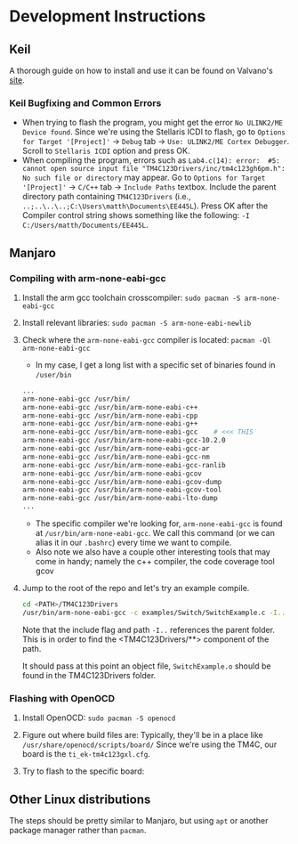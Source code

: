 # Development Instructions

## Keil

A thorough guide on how to install and use it can be found on Valvano's
[site](http://users.ece.utexas.edu/~valvano/EE445L/).

### Keil Bugfixing and Common Errors

- When trying to flash the program, you might get the error `No ULINK2/ME Device found`. Since we're using the Stellaris ICDI to flash, go to `Options for Target '[Project]'` -> `Debug` tab -> `Use: ULINK2/ME Cortex Debugger`. Scroll to `Stellaris ICDI` option and press OK.
- When compiling the program, errors such as `Lab4.c(14): error:  #5: cannot open source input file "TM4C123Drivers/inc/tm4c123gh6pm.h": No such file or directory` may appear. Go to `Options for Target '[Project]'` -> `C/C++` tab -> `Include Paths` textbox. Include the parent directory path containing `TM4C123Drivers` (i.e., `..;..\..\..;C:\Users\matth\Documents\EE445L`). Press OK after the Compiler control string shows something like the following: `-I C:/Users/matth/Documents/EE445L`.

## Manjaro

### Compiling with arm-none-eabi-gcc

1. Install the arm gcc toolchain crosscompiler:
   `sudo pacman -S arm-none-eabi-gcc`
2. Install relevant libraries:
   `sudo pacman -S arm-none-eabi-newlib`
3. Check where the `arm-none-eabi-gcc` compiler is located:
   `pacman -Ql arm-none-eabi-gcc`
   - In my case, I get a long list with a specific set of binaries found in `/user/bin`

    ```bash
    ...
    arm-none-eabi-gcc /usr/bin/
    arm-none-eabi-gcc /usr/bin/arm-none-eabi-c++
    arm-none-eabi-gcc /usr/bin/arm-none-eabi-cpp
    arm-none-eabi-gcc /usr/bin/arm-none-eabi-g++
    arm-none-eabi-gcc /usr/bin/arm-none-eabi-gcc    # <<< THIS
    arm-none-eabi-gcc /usr/bin/arm-none-eabi-gcc-10.2.0
    arm-none-eabi-gcc /usr/bin/arm-none-eabi-gcc-ar
    arm-none-eabi-gcc /usr/bin/arm-none-eabi-gcc-nm
    arm-none-eabi-gcc /usr/bin/arm-none-eabi-gcc-ranlib
    arm-none-eabi-gcc /usr/bin/arm-none-eabi-gcov
    arm-none-eabi-gcc /usr/bin/arm-none-eabi-gcov-dump
    arm-none-eabi-gcc /usr/bin/arm-none-eabi-gcov-tool
    arm-none-eabi-gcc /usr/bin/arm-none-eabi-lto-dump
    ...
    ```

   - The specific compiler we're looking for, `arm-none-eabi-gcc` is found at `/usr/bin/arm-none-eabi-gcc`. We call this command (or we can alias it in our `.bashrc`) every time we want to compile.
   - Also note we also have a couple other interesting tools that may come in
     handy; namely the c++ compiler, the code coverage tool gcov

4. Jump to the root of the repo and let's try an example compile.

   ```bash
   cd <PATH>/TM4C123Drivers
   /usr/bin/arm-none-eabi-gcc -c examples/Switch/SwitchExample.c -I..
   ```

   Note that the include flag and path `-I..` references the parent folder. This
   is in order to find the <TM4C123Drivers/**> component of the path.

   It should pass at this point an object file, `SwitchExample.o` should be
   found in the TM4C123Drivers folder.

### Flashing with OpenOCD

1. Install OpenOCD:
   `sudo pacman -S openocd`

2. Figure out where build files are:
   Typically, they'll be in a place like `/usr/share/openocd/scripts/board/`
   Since we're using the TM4C, our board is the `ti_ek-tm4c123gxl.cfg`.

3. Try to flash to the specific board:

## Other Linux distributions

The steps should be pretty similar to Manjaro, but using `apt` or another
package manager rather than `pacman`.

